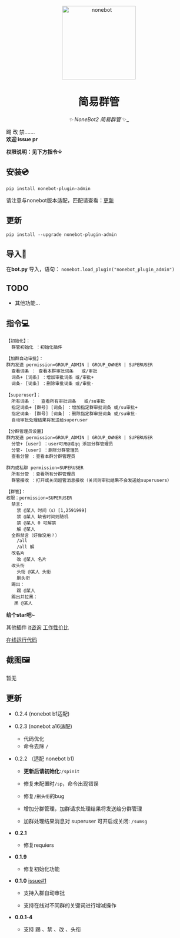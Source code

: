 <p align="center">
  <a href="https://v2.nonebot.dev/"><img src="https://raw.githubusercontent.com/nonebot/nonebot2/master/docs/.vuepress/public/logo.png" width="200" height="200" alt="nonebot"></a>
</p>

<div align="center">

# 简易群管

_✨ NoneBot2 简易群管_ ✨_

</div>

踢 改 禁.......  
**欢迎 issue pr**

**权限说明：见下方指令↓**

## 安装💿
`pip install nonebot-plugin-admin`

请注意与nonebot版本适配，匹配请查看：[更新](https://github.com/yzyyz1387/nonebot_plugin_admin#%E6%9B%B4%E6%96%B0-1)



## 更新

`pip install --upgrade nonebot-plugin-admin `




## 导入📲
在**bot.py** 导入，语句：
`nonebot.load_plugin("nonebot_plugin_admin")`

## TODO
 - 其他功能...  

   

## 指令💻
```
【初始化】：
  群管初始化 ：初始化插件
  
【加群自动审批】：
群内发送 permission=GROUP_ADMIN | GROUP_OWNER | SUPERUSER
  查看词条 ： 查看本群审批词条   或/审批
  词条+ [词条] ：增加审批词条 或/审批+
  词条- [词条] ：删除审批词条 或/审批-
  
【superuser】：
  所有词条 ：  查看所有审批词条   或/su审批
  指定词条+ [群号] [词条] ：增加指定群审批词条 或/su审批+
  指定词条- [群号] [词条] ：删除指定群审批词条 或/su审批-
  自动审批处理结果将发送给superuser

【分群管理员设置】
群内发送 permission=GROUP_ADMIN | GROUP_OWNER | SUPERUSER
  分管+ [user] ：user可用@或qq 添加分群管理员
  分管- [user] ：删除分群管理员
  查看分管 ：查看本群分群管理员
  
群内或私聊 permission=SUPERUSER
  所有分管 ：查看所有分群管理员
  群管接收 ：打开或关闭超管消息接收（关闭则审批结果不会发送给superusers）
    
【群管】：
权限：permission=SUPERUSER
  禁言:
    禁 @某人 时间（s）[1,2591999]
    禁 @某人 缺省时间则随机
    禁 @某人 0 可解禁
    解 @某人
  全群禁言（好像没用？）
    /all 
    /all 解
  改名片
    改 @某人 名片
  改头衔
    头衔 @某人 头衔
    删头衔
  踢出：
    踢 @某人
  踢出并拉黑：
   黑 @某人
```


**给个star吧~**

其他插件
[it咨询](https://github.com/yzyyz1387/nonebot_plugin_itnews "it资讯")
[工作性价比](https://github.com/yzyyz1387/nonebot_plugin_workscore)

[在线运行代码](https://github.com/yzyyz1387/nonebot_plugin_code)

## 截图🖼

暂无



##  更新

- 0.2.4 (nonebot b1适配)

- 0.2.3  (nonebot a16适配)
  - 代码优化
  - 命令去除 `/`

- 0.2.2	（适配 nonebot b1)

  - **更新后请初始化**:`/spinit`

  - 修复未配置时`/sp`，命令出现错误
  - 修复`/删头衔`的bug
  - 增加分群管理，加群请求处理结果将发送给分群管理 
  - 加群处理结果消息对 superuser 可开启或关闭: `/sumsg`



- **0.2.1**
  - 修复requiers



- **0.1.9**
  - 修复初始化功能



- **0.1.0** [issue#1](https://github.com/yzyyz1387/nonebot_plugin_admin/issues/1)

  - 支持入群自动审批

  - 支持在线对不同群的关键词进行增减操作



- **0.0.1-4**
  - 支持 踢 、禁 、改 、头衔

